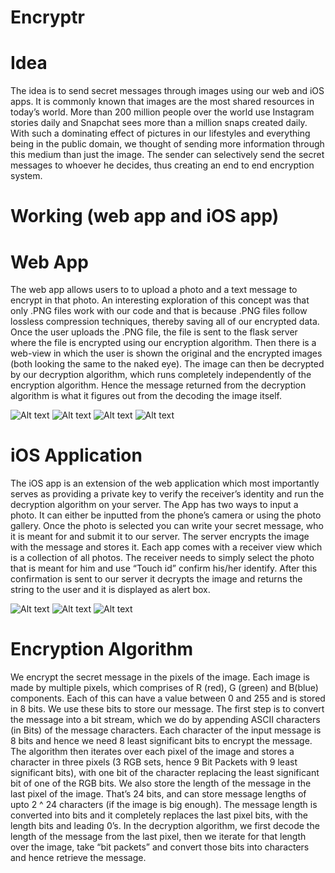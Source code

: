 # Encryptr

# Idea

The idea is to send secret messages through images using our web and iOS apps. It is commonly known that images are the most shared resources in today’s world. More than 200 million people over the world use Instagram stories daily and Snapchat sees more than a million snaps created daily. With such a dominating effect of pictures in our lifestyles and everything being in the public domain, we thought of sending more information through this medium than just the image. The sender can selectively send the secret messages to whoever he decides, thus creating an end to end encryption system.

# Working (web app and iOS app)

# Web App

The web app allows users to to upload a photo and a text message to encrypt in that photo. An interesting exploration of this concept was that only .PNG files work with our code and that is because .PNG files follow lossless compression techniques, thereby saving all of our encrypted data.
Once the user uploads the .PNG file, the file is sent to the flask server where the file is encrypted using our encryption algorithm.
Then there is a web-view in which the user is shown the original and the encrypted images (both looking the same to the naked eye).
The image can then be decrypted by our decryption algorithm, which runs completely independently of the encryption algorithm. Hence the message returned from the decryption algorithm is what it figures out from the decoding the image itself.

![Alt text](https://cloud.githubusercontent.com/assets/6327394/25769693/119e129c-31e6-11e7-9782-c5323c20c17c.png)
![Alt text](https://cloud.githubusercontent.com/assets/6327394/25769711/69f2af70-31e6-11e7-8572-917634dc2929.png)
![Alt text](https://cloud.githubusercontent.com/assets/6327394/25769713/80c75430-31e6-11e7-9120-be2360412529.png)
![Alt text](https://cloud.githubusercontent.com/assets/6327394/25769717/8dfba778-31e6-11e7-880c-3616acc7a1c4.png)

# iOS Application

The iOS app is an extension of the web application which most importantly serves as providing a private key to verify the receiver’s identity and run the decryption algorithm on your server. The App has two ways to input a photo. It can either be inputted from the phone’s camera or using the photo gallery. Once the photo is selected you can write your secret message, who it is meant for and submit it to our server. The server encrypts the image with the message and stores it. Each app comes with a receiver view which is a collection of all photos. The receiver needs to simply select the photo that is meant for him and use “Touch id” confirm his/her identify. After this confirmation is sent to our server it decrypts the image and returns the string to the user and it is displayed as alert box. 

![Alt text](https://cloud.githubusercontent.com/assets/6327394/25769722/b42775b2-31e6-11e7-8973-22c9c37cad35.PNG)
![Alt text](https://cloud.githubusercontent.com/assets/6327394/25769727/d61964d2-31e6-11e7-8f95-556bb637109e.PNG)
![Alt text](https://cloud.githubusercontent.com/assets/6327394/25769723/c550f390-31e6-11e7-9990-830363339cf8.PNG)


# Encryption Algorithm

We encrypt the secret message in the pixels of the image. Each image is made by multiple pixels, which comprises of R (red), G (green) and B(blue) components. Each of this can have a value between 0 and 255 and is stored in 8 bits. We use these bits to store our message. 
The first step is to convert the message into a bit stream, which we do by appending ASCII characters (in Bits) of the message characters. Each character of the input message is 8 bits and hence we need 8 least significant bits to encrypt the message. The algorithm then iterates over each pixel of the image and stores a character in three pixels (3 RGB sets, hence 9 Bit Packets with 9 least significant bits), with one bit of the character replacing the least significant bit of one of the RGB bits.
We also store the length of the message in the last pixel of the image. That’s 24 bits, and can store message lengths of upto 2 ^ 24 characters (if the image is big enough). The message length is converted into bits and it completely replaces the last pixel bits, with the length bits and leading 0’s. In the decryption algorithm, we first decode the length of the message from the last pixel, then we iterate for that length over the image, take “bit packets” and convert those bits into characters and hence retrieve the message. 
